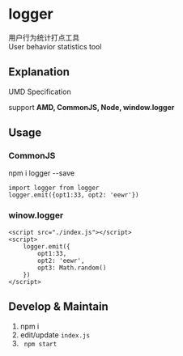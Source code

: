 # logger

用户行为统计打点工具    
User behavior statistics tool

## Explanation

UMD Specification

support __AMD, CommonJS, Node, window.logger__

## Usage

### CommonJS

  npm i logger --save

``` 
import logger from logger
logger.emit({opt1:33, opt2: 'eewr'})
```

### winow.logger

```
<script src="./index.js"></script>
<script>
    logger.emit({
        opt1:33,
        opt2: 'eewr',
        opt3: Math.random()
    })
</script>
```

## Develop & Maintain

1. npm i
1. edit/update ```index.js```
1. ``` npm start```
